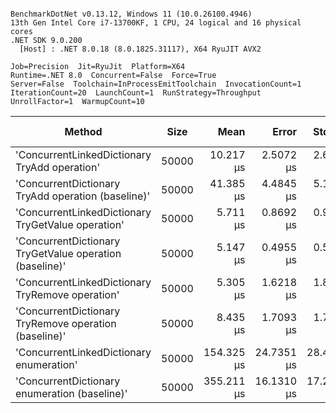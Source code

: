 ```

BenchmarkDotNet v0.13.12, Windows 11 (10.0.26100.4946)
13th Gen Intel Core i7-13700KF, 1 CPU, 24 logical and 16 physical cores
.NET SDK 9.0.200
  [Host] : .NET 8.0.18 (8.0.1825.31117), X64 RyuJIT AVX2

Job=Precision  Jit=RyuJit  Platform=X64  
Runtime=.NET 8.0  Concurrent=False  Force=True  
Server=False  Toolchain=InProcessEmitToolchain  InvocationCount=1  
IterationCount=20  LaunchCount=1  RunStrategy=Throughput  
UnrollFactor=1  WarmupCount=10  

```
| Method                                                  | Size  | Mean       | Error      | StdDev     | Median     | Min        | Max        | Ratio | RatioSD | Allocated | Alloc Ratio |
|-------------------------------------------------------- |------ |-----------:|-----------:|-----------:|-----------:|-----------:|-----------:|------:|--------:|----------:|------------:|
| &#39;ConcurrentLinkedDictionary TryAdd operation&#39;           | 50000 |  10.217 μs |  2.5072 μs |  2.6827 μs |   9.100 μs |   7.300 μs |  17.300 μs |  0.25 |    0.08 |    1128 B |        1.04 |
| &#39;ConcurrentDictionary TryAdd operation (baseline)&#39;      | 50000 |  41.385 μs |  4.4845 μs |  5.1644 μs |  40.150 μs |  30.700 μs |  50.900 μs |  1.00 |    0.00 |    1088 B |        1.00 |
| &#39;ConcurrentLinkedDictionary TryGetValue operation&#39;      | 50000 |   5.711 μs |  0.8692 μs |  0.9300 μs |   5.600 μs |   4.450 μs |   7.550 μs |  0.14 |    0.02 |    1384 B |        1.27 |
| &#39;ConcurrentDictionary TryGetValue operation (baseline)&#39; | 50000 |   5.147 μs |  0.4955 μs |  0.5088 μs |   5.100 μs |   4.200 μs |   6.200 μs |  0.13 |    0.02 |    1384 B |        1.27 |
| &#39;ConcurrentLinkedDictionary TryRemove operation&#39;        | 50000 |   5.305 μs |  1.6218 μs |  1.8026 μs |   4.300 μs |   3.400 μs |   7.700 μs |  0.13 |    0.04 |      64 B |        0.06 |
| &#39;ConcurrentDictionary TryRemove operation (baseline)&#39;   | 50000 |   8.435 μs |  1.7093 μs |  1.7553 μs |   7.700 μs |   6.600 μs |  12.300 μs |  0.21 |    0.06 |    1384 B |        1.27 |
| &#39;ConcurrentLinkedDictionary enumeration&#39;                | 50000 | 154.325 μs | 24.7351 μs | 28.4849 μs | 139.500 μs | 127.000 μs | 211.300 μs |  3.81 |    0.96 |    1128 B |        1.04 |
| &#39;ConcurrentDictionary enumeration (baseline)&#39;           | 50000 | 355.211 μs | 16.1310 μs | 17.2600 μs | 352.050 μs | 331.900 μs | 395.300 μs |  8.78 |    0.96 |    1424 B |        1.31 |
